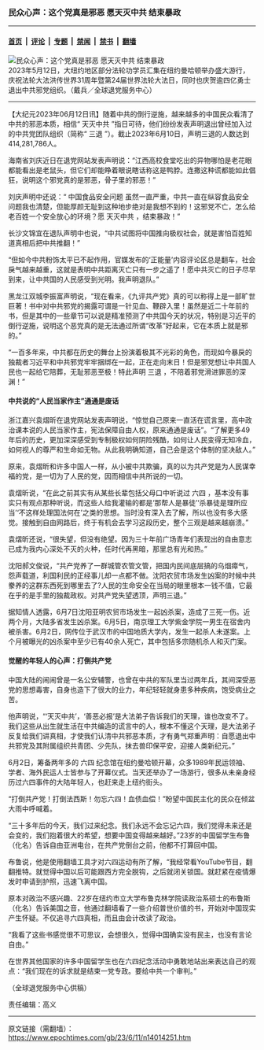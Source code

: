 ### 民众心声：这个党真是邪恶 愿天灭中共 结束暴政

---

#### [首页](../../../..?n14014251) &nbsp;|&nbsp; [评论](../../../../../epoch-comment?n14014251) &nbsp;|&nbsp; [专题](../../../../../epoch-special?n14014251) &nbsp;|&nbsp; [禁闻](../../../../../epoch-news?n14014251) &nbsp;|&nbsp; [禁书](../../../../../books?n14014251) &nbsp;|&nbsp; [翻墙](https://github.com/gfw-breaker/nogfw/blob/master/README.md?n14014251)


<div><img alt="民众心声：这个党真是邪恶 愿天灭中共 结束暴政" class="attachment-djy_600_400 size-djy_600_400 wp-post-image" src="https://i.epochtimes.com/assets/uploads/2023/06/id14014256-2023-06-11_172417-600x400.jpg"/>
<div class="caption">
 2023年5月12日，大纽约地区部分法轮功学员汇集在纽约曼哈顿举办盛大游行，庆祝法轮大法洪传世界31周年暨第24届世界法轮大法日，同时也庆贺逾四亿勇士退出中共邪党组织。（戴兵／全球退党服务中心）
</div></div><hr/><div class="post_content" id="artbody" itemprop="articleBody">
 <!-- article content begin -->
 <p>
  【大纪元2023年06月12日讯】随着中共的倒行逆施，越来越多的中国民众看清了中共的邪恶本质，相信“
  <ok href="https://www.epochtimes.com/gb/tag/%E5%A4%A9%E7%81%AD%E4%B8%AD%E5%85%B1.html">
   天灭中共
  </ok>
  ”指日可待，他们纷纷发表声明退出曾经加入过的中共党团队组织（简称“
  <ok href="https://www.epochtimes.com/gb/tag/%E4%B8%89%E9%80%80.html">
   三退
  </ok>
  ”）。截止2023年6月10日，声明三退的人数达到414,281,786人。
 </p>
 <p>
  海南省刘庆近日在退党网站发表声明说：“江西高校食堂吃出的异物哪怕是老花眼都能看出是老鼠头，但它们却能睁着眼说瞎话称这是鸭脖。连撒这种谎都能如此倡狂，说明这个邪党真的是邪恶，骨子里的邪恶！”
 </p>
 <p>
  刘庆声明中还说：“
  <ok href="https://www.epochtimes.com/gb/tag/%E4%B8%AD%E5%9B%BD%E9%A3%9F%E5%93%81%E5%AE%89%E5%85%A8%E9%97%AE%E9%A2%98.html">
   中国食品安全问题
  </ok>
  虽然一直严重，中共一直在纵容食品安全问题我也清楚，但能厚颜无耻到这种地步绝对是我想不到的！这邪党不亡，怎么给老百姓一个安全放心的环境？愿
  <ok href="https://www.epochtimes.com/gb/tag/%E5%A4%A9%E7%81%AD%E4%B8%AD%E5%85%B1.html">
   天灭中共
  </ok>
  ，结束暴政！”
 </p>
 <p>
  长沙文锦宜在退队声明中也说，“中共试图将中国推向极权社会，就是害怕百姓知道真相后把中共推翻！”
 </p>
 <p>
  “但如今中共粉饰太平已不起作用，官媒发布的‘正能量’内容评论区总是翻车，社会戾气越来越重，这就是表明中共距离灭亡只有一步之遥了！愿中共灭亡的日子尽早到来，让中共国的人民感受到光明。我声明退队。”
 </p>
 <p>
  黑龙江双城李振富声明说，“现在看来，《九评共产党》真的可以称得上是一部旷世巨著！书中对中共邪党的揭露可谓是一针见血、鞭辟入里！虽然是近二十年前的书，但是其中的一些章节可以说是精准预测了中共国今天的状况，特别是习近平的倒行逆施，说明这个恶党真的是无法通过所谓“改革”好起来，它在本质上就是邪的。”
 </p>
 <p>
  “一百多年来，中共都在历史的舞台上扮演着极其不光彩的角色，而现如今暴戾的独裁者习近平和中共邪党牢牢捆绑在一起，正在走向末日！但是邪党想让中共国人民也一起给它陪葬，无耻邪恶至极！特此声明
  <ok href="https://www.epochtimes.com/gb/tag/%E4%B8%89%E9%80%80.html">
   三退
  </ok>
  ，不陪着邪党滑进罪恶的深渊！”
 </p>
 <h4>
  中共说的“人民当家作主”通通是废话
 </h4>
 <p>
  浙江嘉兴袁熠昕在退党网站发表声明说，“惊觉自己原来一直活在谎言里，高中政治课本说的人民当家作主，宪法保障自由人权，原来通通是废话”。“了解更多49年后的历史，更加深深感受到专制极权如何阴险残酷，如何让人民变得无知冷血，如何视人的尊严和生命如无物。从此我明确知道，自己会是这个体制的坚决敌人。”
 </p>
 <p>
  原来，袁熠昕和许多中国人一样，从小被中共欺骗，真的以为共产党是为人民谋幸福的党，是一切为了人民的党，因而相信中共所说的一切。
 </p>
 <p>
  袁熠昕说，“在此之前其实有从某些长辈包括父母口中听说过
  <ok href="https://www.epochtimes.com/gb/tag/%E5%85%AD%E5%9B%9B.html">
   六四
  </ok>
  ，基本没有事实只有观点那种听说，而这些人给我灌输的都是‘那帮人是暴徒’‘杀暴徒是理所应当’‘不这样处理国法何在’之类的思想。当时没有深入去了解，所以也没有多大感觉。接触到自由网路后，终于有机会去学习这段历史，整个三观是越来越崩溃。”
 </p>
 <p>
  袁熠昕还说，“很失望，但没有绝望。因为三十年前广场青年们表现出的自由意志已成为我内心深处不灭的火种，任时代再黑暗，那里总有光和热。”
 </p>
 <p>
  沈阳郝文俊说，“共产党养了一群城管农管文管，把国内民间底层搞的乌烟瘴气，怨声载道，利国利民的正经事儿却一点都不做。沈阳农贸市场发生凶案的时候中共豢养的这群东西死到哪里去了?人民的生命安全在当局的眼里根本一钱不值，它最在乎的是手里的独裁政权。对共产党失望透顶，声明三退。”
 </p>
 <p>
  据知情人透露，6月7日沈阳亚明农贸市场发生一起凶杀案，造成了三死一伤。近两个月，大陆多省发生凶杀案。6月5日，南京理工大学紫金学院一男生在宿舍内被杀害。6月2日，网传位于武汉市的中国地质大学内，发生一起杀人未遂案。上个月被曝光的凶杀案中至少已有40余人死亡，其中包括多宗随机杀人和灭门案。
 </p>
 <h4>
  觉醒的年轻人的心声：打倒共产党
 </h4>
 <p>
  中国大陆的闹闹曾是一名公安辅警，也曾在中共的军队里当过两年兵，其间深受恶党的思想毒害，自身也造下了很大的业力，年纪轻轻就身患多种疾病，饱受病业之苦。
 </p>
 <p>
  他声明说，“‘天灭中共’，‘善恶必报’是大法弟子告诉我们的天理，谁也改变不了。我们这些从出生就生活在中共编造的谎言中的人，根本不懂这个天理，是大法弟子反复给我们讲真相，才使我们认清中共邪恶本质，才有勇气郑重声明：自愿退出中共邪党及其附属组织共青团、少先队，抹去兽印保平安，迎接人类新纪元。”
 </p>
 <p>
  6月2日，筹备两年多的
  <ok href="https://www.epochtimes.com/gb/tag/%E5%85%AD%E5%9B%9B.html">
   六四
  </ok>
  纪念馆在纽约曼哈顿开幕，众多1989年民运领袖、学者、海外民运人士皆参与了开幕仪式。当天还举办了一场游行，很多从未亲身经历过六四事件的大陆年轻人，也赶来走上纽约街头。
 </p>
 <p>
  “打倒共产党！打倒法西斯！勿忘六四！血债血偿！”盼望中国民主化的民众在倾盆大雨中呼喊着。
 </p>
 <p>
  “三十多年后的今天，我们过来纪念。我们永远不会忘记六四，我们觉得未来还是会变的，我们抱着很大的希望，想要中国变得越来越好。”23岁的中国留学生布鲁（化名）告诉自由亚洲电台，在共产党倒台之前，他都不打算回中国。
 </p>
 <p>
  布鲁说，他是使用翻墙工具才对六四运动有所了解，“我经常看YouTube节目，翻翻推特。就觉得中国以后可能跟西方完全脱钩，之后就闭关锁国。就赶紧在疫情爆发时申请到护照，迅速飞离中国。
 </p>
 <p>
  原本对政治不感兴趣、22岁在纽约市立大学布鲁克林学院读政治系硕士的布鲁斯（化名）告诉美国之音，他通过翻墙看了一些介绍普世价值的书，开始对中国现实产生怀疑。不仅追寻六四真相，而且由会计改读了政治。
 </p>
 <p>
  “我看了这些书感觉很不可思议，会想很久，觉得中国确实没有民主，也没有言论自由。”
 </p>
 <p>
  在世界其他国家的许多中国留学生也在六四纪念活动中勇敢地站出来表达自己的观点：“我们现在的诉求就是结束一党专政。要给中共一个审判。”
 </p>
 <p>
  （全球退党服务中心供稿）
 </p>
 <p>
  责任编辑：高义
 </p>
 <!-- article content end -->
 <div id="below_article_ad">
 </div>
</div>


---

原文链接（需翻墙）：https://www.epochtimes.com/gb/23/6/11/n14014251.htm